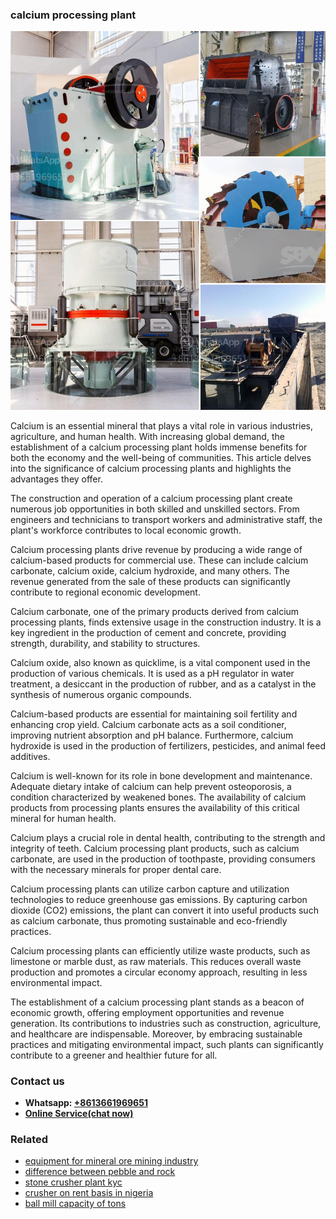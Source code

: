 <h3>calcium processing plant</h3><img src='1702952967.jpg' alt=''><p>Calcium is an essential mineral that plays a vital role in various industries, agriculture, and human health. With increasing global demand, the establishment of a calcium processing plant holds immense benefits for both the economy and the well-being of communities. This article delves into the significance of calcium processing plants and highlights the advantages they offer.</p><p>   The construction and operation of a calcium processing plant create numerous job opportunities in both skilled and unskilled sectors. From engineers and technicians to transport workers and administrative staff, the plant's workforce contributes to local economic growth.</p><p>   Calcium processing plants drive revenue by producing a wide range of calcium-based products for commercial use. These can include calcium carbonate, calcium oxide, calcium hydroxide, and many others. The revenue generated from the sale of these products can significantly contribute to regional economic development.</p><p>   Calcium carbonate, one of the primary products derived from calcium processing plants, finds extensive usage in the construction industry. It is a key ingredient in the production of cement and concrete, providing strength, durability, and stability to structures.</p><p>   Calcium oxide, also known as quicklime, is a vital component used in the production of various chemicals. It is used as a pH regulator in water treatment, a desiccant in the production of rubber, and as a catalyst in the synthesis of numerous organic compounds.</p><p>   Calcium-based products are essential for maintaining soil fertility and enhancing crop yield. Calcium carbonate acts as a soil conditioner, improving nutrient absorption and pH balance. Furthermore, calcium hydroxide is used in the production of fertilizers, pesticides, and animal feed additives.</p><p>   Calcium is well-known for its role in bone development and maintenance. Adequate dietary intake of calcium can help prevent osteoporosis, a condition characterized by weakened bones. The availability of calcium products from processing plants ensures the availability of this critical mineral for human health.</p><p>   Calcium plays a crucial role in dental health, contributing to the strength and integrity of teeth. Calcium processing plant products, such as calcium carbonate, are used in the production of toothpaste, providing consumers with the necessary minerals for proper dental care.</p><p>   Calcium processing plants can utilize carbon capture and utilization technologies to reduce greenhouse gas emissions. By capturing carbon dioxide (CO2) emissions, the plant can convert it into useful products such as calcium carbonate, thus promoting sustainable and eco-friendly practices.</p><p>   Calcium processing plants can efficiently utilize waste products, such as limestone or marble dust, as raw materials. This reduces overall waste production and promotes a circular economy approach, resulting in less environmental impact.</p><p>The establishment of a calcium processing plant stands as a beacon of economic growth, offering employment opportunities and revenue generation. Its contributions to industries such as construction, agriculture, and healthcare are indispensable. Moreover, by embracing sustainable practices and mitigating environmental impact, such plants can significantly contribute to a greener and healthier future for all.</p><h3>Contact us</h3><ul><li><strong>Whatsapp:&nbsp;<a href="https://wa.me/8613661969651">+8613661969651</a></strong></li><li><a href="https://swt.shibang-china.com/?git&amp;zhl&amp;calcium processing plant"><strong>Online Service(chat now)</strong></a></li></ul><h3>Related</h3><ul><li><a href='equipment for mineral ore mining industry.md'>equipment for mineral ore mining industry</a></li><li><a href='difference between pebble and rock.md'>difference between pebble and rock</a></li><li><a href='stone crusher plant kyc.md'>stone crusher plant kyc</a></li><li><a href='crusher on rent basis in nigeria.md'>crusher on rent basis in nigeria</a></li><li><a href='ball mill capacity of tons.md'>ball mill capacity of tons</a></li></ul>